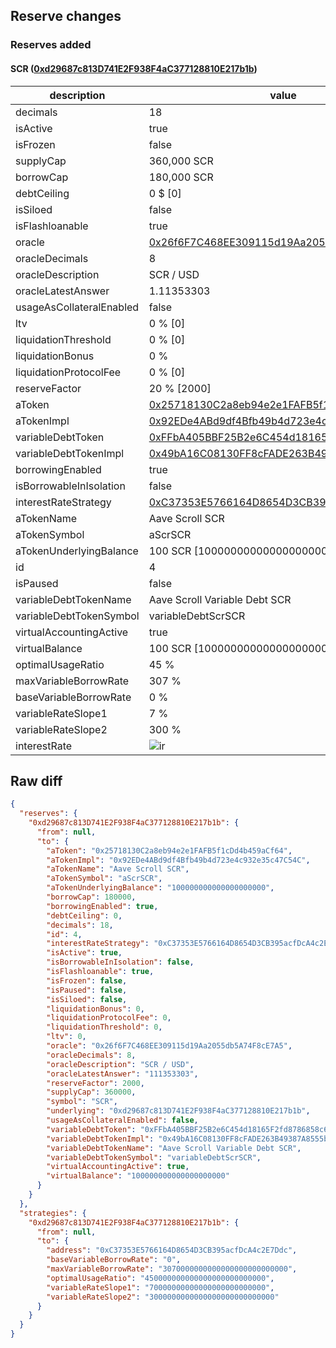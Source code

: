 ## Reserve changes

### Reserves added

#### SCR ([0xd29687c813D741E2F938F4aC377128810E217b1b](https://scrollscan.com/address/0xd29687c813D741E2F938F4aC377128810E217b1b))

| description | value |
| --- | --- |
| decimals | 18 |
| isActive | true |
| isFrozen | false |
| supplyCap | 360,000 SCR |
| borrowCap | 180,000 SCR |
| debtCeiling | 0 $ [0] |
| isSiloed | false |
| isFlashloanable | true |
| oracle | [0x26f6F7C468EE309115d19Aa2055db5A74F8cE7A5](https://scrollscan.com/address/0x26f6F7C468EE309115d19Aa2055db5A74F8cE7A5) |
| oracleDecimals | 8 |
| oracleDescription | SCR / USD |
| oracleLatestAnswer | 1.11353303 |
| usageAsCollateralEnabled | false |
| ltv | 0 % [0] |
| liquidationThreshold | 0 % [0] |
| liquidationBonus | 0 % |
| liquidationProtocolFee | 0 % [0] |
| reserveFactor | 20 % [2000] |
| aToken | [0x25718130C2a8eb94e2e1FAFB5f1cDd4b459aCf64](https://scrollscan.com/address/0x25718130C2a8eb94e2e1FAFB5f1cDd4b459aCf64) |
| aTokenImpl | [0x92EDe4ABd9df4Bfb49b4d723e4c932e35c47C54C](https://scrollscan.com/address/0x92EDe4ABd9df4Bfb49b4d723e4c932e35c47C54C) |
| variableDebtToken | [0xFFbA405BBF25B2e6C454d18165F2fd8786858c6B](https://scrollscan.com/address/0xFFbA405BBF25B2e6C454d18165F2fd8786858c6B) |
| variableDebtTokenImpl | [0x49bA16C08130FF8cFADE263B49387A8555bc057B](https://scrollscan.com/address/0x49bA16C08130FF8cFADE263B49387A8555bc057B) |
| borrowingEnabled | true |
| isBorrowableInIsolation | false |
| interestRateStrategy | [0xC37353E5766164D8654D3CB395acfDcA4c2E7Ddc](https://scrollscan.com/address/0xC37353E5766164D8654D3CB395acfDcA4c2E7Ddc) |
| aTokenName | Aave Scroll SCR |
| aTokenSymbol | aScrSCR |
| aTokenUnderlyingBalance | 100 SCR [100000000000000000000] |
| id | 4 |
| isPaused | false |
| variableDebtTokenName | Aave Scroll Variable Debt SCR |
| variableDebtTokenSymbol | variableDebtScrSCR |
| virtualAccountingActive | true |
| virtualBalance | 100 SCR [100000000000000000000] |
| optimalUsageRatio | 45 % |
| maxVariableBorrowRate | 307 % |
| baseVariableBorrowRate | 0 % |
| variableRateSlope1 | 7 % |
| variableRateSlope2 | 300 % |
| interestRate | ![ir](https://dash.onaave.com/api/static?variableRateSlope1=70000000000000000000000000&variableRateSlope2=3000000000000000000000000000&optimalUsageRatio=450000000000000000000000000&baseVariableBorrowRate=0&maxVariableBorrowRate=3070000000000000000000000000) |


## Raw diff

```json
{
  "reserves": {
    "0xd29687c813D741E2F938F4aC377128810E217b1b": {
      "from": null,
      "to": {
        "aToken": "0x25718130C2a8eb94e2e1FAFB5f1cDd4b459aCf64",
        "aTokenImpl": "0x92EDe4ABd9df4Bfb49b4d723e4c932e35c47C54C",
        "aTokenName": "Aave Scroll SCR",
        "aTokenSymbol": "aScrSCR",
        "aTokenUnderlyingBalance": "100000000000000000000",
        "borrowCap": 180000,
        "borrowingEnabled": true,
        "debtCeiling": 0,
        "decimals": 18,
        "id": 4,
        "interestRateStrategy": "0xC37353E5766164D8654D3CB395acfDcA4c2E7Ddc",
        "isActive": true,
        "isBorrowableInIsolation": false,
        "isFlashloanable": true,
        "isFrozen": false,
        "isPaused": false,
        "isSiloed": false,
        "liquidationBonus": 0,
        "liquidationProtocolFee": 0,
        "liquidationThreshold": 0,
        "ltv": 0,
        "oracle": "0x26f6F7C468EE309115d19Aa2055db5A74F8cE7A5",
        "oracleDecimals": 8,
        "oracleDescription": "SCR / USD",
        "oracleLatestAnswer": "111353303",
        "reserveFactor": 2000,
        "supplyCap": 360000,
        "symbol": "SCR",
        "underlying": "0xd29687c813D741E2F938F4aC377128810E217b1b",
        "usageAsCollateralEnabled": false,
        "variableDebtToken": "0xFFbA405BBF25B2e6C454d18165F2fd8786858c6B",
        "variableDebtTokenImpl": "0x49bA16C08130FF8cFADE263B49387A8555bc057B",
        "variableDebtTokenName": "Aave Scroll Variable Debt SCR",
        "variableDebtTokenSymbol": "variableDebtScrSCR",
        "virtualAccountingActive": true,
        "virtualBalance": "100000000000000000000"
      }
    }
  },
  "strategies": {
    "0xd29687c813D741E2F938F4aC377128810E217b1b": {
      "from": null,
      "to": {
        "address": "0xC37353E5766164D8654D3CB395acfDcA4c2E7Ddc",
        "baseVariableBorrowRate": "0",
        "maxVariableBorrowRate": "3070000000000000000000000000",
        "optimalUsageRatio": "450000000000000000000000000",
        "variableRateSlope1": "70000000000000000000000000",
        "variableRateSlope2": "3000000000000000000000000000"
      }
    }
  }
}
```